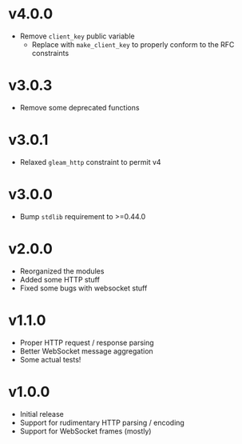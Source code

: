 # v4.0.0

- Remove `client_key` public variable
    - Replace with `make_client_key` to properly conform to the RFC constraints

# v3.0.3

- Remove some deprecated functions

# v3.0.1

- Relaxed `gleam_http` constraint to permit v4

# v3.0.0

- Bump `stdlib` requirement to >=0.44.0

# v2.0.0

- Reorganized the modules
- Added some HTTP stuff
- Fixed some bugs with websocket stuff

# v1.1.0

- Proper HTTP request / response parsing
- Better WebSocket message aggregation
- Some actual tests!

# v1.0.0

- Initial release
- Support for rudimentary HTTP parsing / encoding
- Support for WebSocket frames (mostly)
